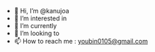 - 👋 Hi, I’m @kanujoa
- 👀 I’m interested in
- 🌱 I’m currently 
- 💞️ I’m looking to 
- 📫 How to reach me : youbin0105@gmail.com

<!---
kanujoa/kanujoa is a ✨ special ✨ repository because its `README.md` (this file) appears on your GitHub profile.
You can click the Preview link to take a look at your changes.
--->
